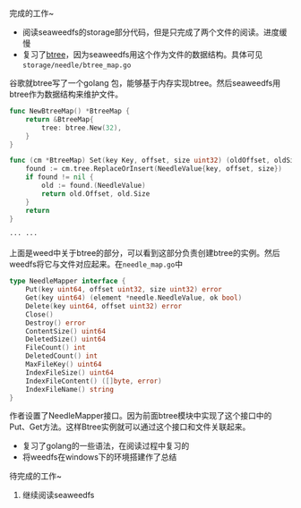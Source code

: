 完成的工作~

- 阅读seaweedfs的storage部分代码，但是只完成了两个文件的阅读。进度缓慢
- 复习了[btree](http://blog.csdn.net/endlu/article/details/51720299)，因为seaweedfs用这个作为文件的数据结构。具体可见`storage/needle/btree_map.go`


谷歌就btree写了一个golang 包，能够基于内存实现btree。然后seaweedfs用btree作为数据结构来维护文件。

```go
func NewBtreeMap() *BtreeMap {
	return &BtreeMap{
		tree: btree.New(32),
	}
}

func (cm *BtreeMap) Set(key Key, offset, size uint32) (oldOffset, oldSize uint32) {
	found := cm.tree.ReplaceOrInsert(NeedleValue{key, offset, size})
	if found != nil {
		old := found.(NeedleValue)
		return old.Offset, old.Size
	}
	return
}

··· ···
```

上面是weed中关于btree的部分，可以看到这部分负责创建btree的实例。然后weedfs将它与文件对应起来。在`needle_map.go`中

```go
type NeedleMapper interface {
	Put(key uint64, offset uint32, size uint32) error
	Get(key uint64) (element *needle.NeedleValue, ok bool)
	Delete(key uint64, offset uint32) error
	Close()
	Destroy() error
	ContentSize() uint64
	DeletedSize() uint64
	FileCount() int
	DeletedCount() int
	MaxFileKey() uint64
	IndexFileSize() uint64
	IndexFileContent() ([]byte, error)
	IndexFileName() string
}
```

作者设置了NeedleMapper接口。因为前面btree模块中实现了这个接口中的Put、Get方法。这样Btree实例就可以通过这个接口和文件关联起来。


- 复习了golang的一些语法，在阅读过程中复习的
- 将weedfs在windows下的环境搭建作了总结

待完成的工作~

1. 继续阅读seaweedfs